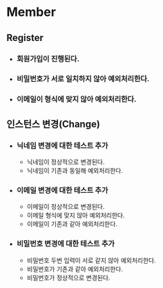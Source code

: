 # Member
## Register
- ### 회원가입이 진행된다. 
- ### 비밀번호가 서로 일치하지 않아 예외처리한다.
- ### 이메일이 형식에 맞지 않아 예외처리한다.

## 인스턴스 변경(Change)
- ### 닉네임 변경에 대한 테스트 추가
  - 닉네임이 정상적으로 변경된다.
  - 닉네임이 기존과 동일해 예외처리한다.
- ### 이메일 변경에 대한 테스트 추가
  - 이메일이 정상적으로 변경된다. 
  - 이메일 형식에 맞지 않아 예외처리한다. 
  - 이메일이 기존과 같아 예외처리한다. 
- ### 비밀번호 변경에 대한 테스트 추가
  - 비밀번호 두번 입력이 서로 같지 않아 예외처리한다. 
  - 비밀번호가 기존과 같아 예외처리한다. 
  - 비밀번호가 정상적으로 변경된다. 